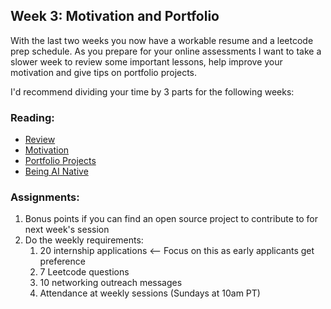 ## Week 3: Motivation and Portfolio 

With the last two weeks you now have a workable resume and a leetcode prep schedule. As you prepare for your online assessments I want to take a slower week to review some important lessons, help improve your motivation and give tips on portfolio projects.

I'd recommend dividing your time by 3 parts for the following weeks:

### Reading:
- [Review](review.md)
- [Motivation](motivation.md)
- [Portfolio Projects](portfolio.md)
- [Being AI Native](AInative.md)

### Assignments:
1. Bonus points if you can find an open source project to contribute to for next week's session
2. Do the weekly requirements:
   1. 20 internship applications <-- Focus on this as early applicants get preference
   2. 7 Leetcode questions
   3. 10 networking outreach messages
   4. Attendance at weekly sessions (Sundays at 10am PT)
